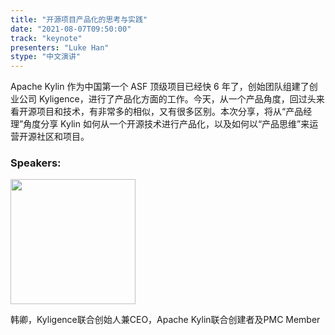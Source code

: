 ```yaml
---
title: "开源项目产品化的思考与实践"
date: "2021-08-07T09:50:00"
track: "keynote"
presenters: "Luke Han"
stype: "中文演讲"
---
```

Apache Kylin 作为中国第一个 ASF 顶级项目已经快 6 年了，创始团队组建了创业公司 Kyligence，进行了产品化方面的工作。今天，从一个产品角度，回过头来看开源项目和技术，有非常多的相似，又有很多区别。本次分享，将从“产品经理”角度分享 Kylin 如何从一个开源技术进行产品化，以及如何以“产品思维”来运营开源社区和项目。
### Speakers:

<img src="images/speaker/Luke-Han.png" width="200"/>

韩卿，Kyligence联合创始人兼CEO，Apache Kylin联合创建者及PMC Member
